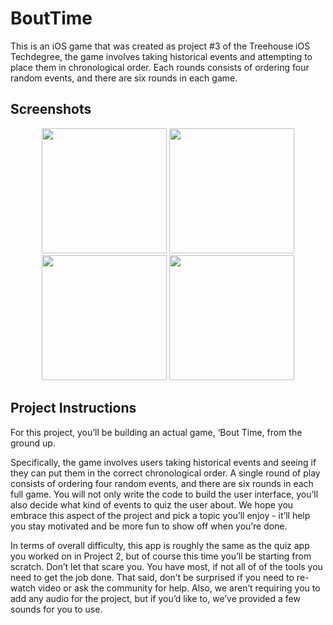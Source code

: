 # BoutTime

This is an iOS game that was created as project #3 of the Treehouse iOS Techdegree, the game involves taking historical events and attempting to place them in chronological order. Each rounds consists of ordering four random events, and there are six rounds in each game.

## Screenshots
<p align="center"><img src="https://i.imgur.com/5KvVsbk.png" width="200"> <img src="https://i.imgur.com/1URLNun.png" width="200"> <img src="https://i.imgur.com/EjVj3PD.png" width="200"> <img src="https://i.imgur.com/g7MOirP.png" width="200"> </p>

## Project Instructions
For this project, you’ll be building an actual game, ‘Bout Time, from the ground up.

Specifically, the game involves users taking historical events and seeing if they can put them in the correct chronological order. A single round of play consists of ordering four random events, and there are six rounds in each full game. You will not only write the code to build the user interface, you’ll also decide what kind of events to quiz the user about. We hope you embrace this aspect of the project and pick a topic you’ll enjoy - it’ll help you stay motivated and be more fun to show off when you’re done.

In terms of overall difficulty, this app is roughly the same as the quiz app you worked on in Project 2, but of course this time you’ll be starting from scratch. Don’t let that scare you. You have most, if not all of of the tools you need to get the job done. That said, don’t be surprised if you need to re-watch video or ask the community for help. Also, we aren’t requiring you to add any audio for the project, but if you’d like to, we’ve provided a few sounds for you to use.
